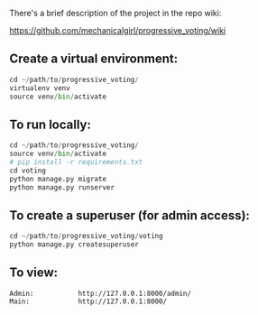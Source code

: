 There's a brief description of the project in the repo wiki:

https://github.com/mechanicalgirl/progressive_voting/wiki


Create a virtual environment:
-----------------------------

```python
cd ~/path/to/progressive_voting/
virtualenv venv
source venv/bin/activate
```

To run locally:
---------------

```python
cd ~/path/to/progressive_voting/
source venv/bin/activate
# pip install -r requirements.txt
cd voting
python manage.py migrate
python manage.py runserver
```

To create a superuser (for admin access):
-----------------------------------------

```python
cd ~/path/to/progressive_voting/voting
python manage.py createsuperuser
```

To view:
------------------

    Admin:           http://127.0.0.1:8000/admin/
    Main:            http://127.0.0.1:8000/
